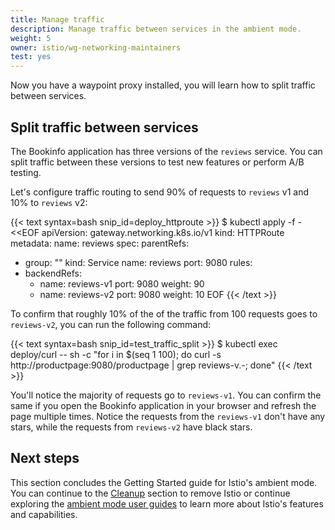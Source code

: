 ```yaml
---
title: Manage traffic
description: Manage traffic between services in the ambient mode.
weight: 5
owner: istio/wg-networking-maintainers
test: yes
---
```


Now you have a waypoint proxy installed, you will learn how to split traffic between services.

## Split traffic between services

The Bookinfo application has three versions of the `reviews` service. You can split traffic between these versions to test new features or perform A/B testing.

Let's configure traffic routing to send 90% of requests to `reviews` v1 and 10% to `reviews` v2:

{{< text syntax=bash snip_id=deploy_httproute >}}
$ kubectl apply -f - <<EOF
apiVersion: gateway.networking.k8s.io/v1
kind: HTTPRoute
metadata:
  name: reviews
spec:
  parentRefs:
  - group: ""
    kind: Service
    name: reviews
    port: 9080
  rules:
  - backendRefs:
    - name: reviews-v1
      port: 9080
      weight: 90
    - name: reviews-v2
      port: 9080
      weight: 10
EOF
{{< /text >}}

To confirm that roughly 10% of the of the traffic from 100 requests goes to `reviews-v2`, you can run the following command:

{{< text syntax=bash snip_id=test_traffic_split >}}
$ kubectl exec deploy/curl -- sh -c "for i in \$(seq 1 100); do curl -s http://productpage:9080/productpage | grep reviews-v.-; done"
{{< /text >}}

You'll notice the majority of requests go to `reviews-v1`. You can confirm the same if you open the Bookinfo application in your browser and refresh the page multiple times. Notice the requests from the `reviews-v1` don't have any stars, while the requests from `reviews-v2` have black stars.

## Next steps

This section concludes the Getting Started guide for Istio's ambient mode. You can continue to the [Cleanup](/pt-br/docs/ambient/getting-started/cleanup) section to remove Istio or continue exploring the [ambient mode user guides](/pt-br/docs/ambient/usage/) to learn more about Istio's features and capabilities.
